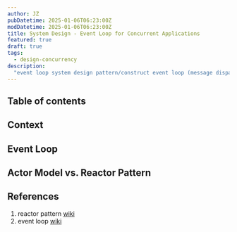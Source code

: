 ```yaml
---
author: JZ
pubDatetime: 2025-01-06T06:23:00Z
modDatetime: 2025-01-06T06:23:00Z
title: System Design - Event Loop for Concurrent Applications
featured: true
draft: true
tags:
  - design-concurrency
description:
  "event loop system design pattern/construct event loop (message dispatcher), reactor/actor pattern, non-blocking mechanism for concurrent applications"
---
```


## Table of contents

## Context

## Event Loop

## Actor Model vs. Reactor Pattern

## References

1. reactor pattern [wiki](https://en.wikipedia.org/wiki/Reactor_pattern)
2. event loop [wiki](https://en.wikipedia.org/wiki/Event_loop)
